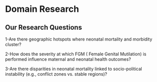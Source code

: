 # Domain Research

## Our Research Questions

1-Are there geographic hotspots where neonatal mortality and morbidity cluster?

2-How does the severity at which FGM ( Female Genital Mutilation) is performed influence
maternal and neonatal health outcomes?

3-Are there disparities in neonatal mortality linked to socio-political
instability (e.g., conflict zones vs. stable regions)?
